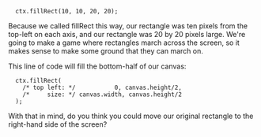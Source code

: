```
  ctx.fillRect(10, 10, 20, 20);
```
Because we called fillRect this way, our rectangle was ten pixels from the top-left on each axis, and our rectangle was 20 by 20 pixels large. We're going to make a game where rectangles march across the screen, so it makes sense to make some ground that they can march on.

This line of code will fill the bottom-half of our canvas:
```
  ctx.fillRect(
    /* top left: */           0, canvas.height/2,
    /*     size: */ canvas.width, canvas.height/2
  );
```

With that in mind, do you think you could move our original rectangle to the right-hand side of the screen?
